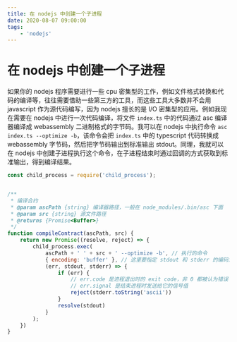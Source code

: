 ```yaml
---
title: 在 nodejs 中创建一个子进程
date: 2020-08-07 09:00:00
tags:
    - 'nodejs'
---
```


# 在 nodejs 中创建一个子进程

如果你的 nodejs 程序需要进行一些 cpu 密集型的工作，例如文件格式转换和代码的编译等，往往需要借助一些第三方的工具，而这些工具大多数并不会用 javascript 作为源代码编写，因为 nodejs 擅长的是 I/O 密集型的应用。例如我现在需要在 nodejs 中进行一次代码编译，将文件 ```index.ts``` 中的代码通过 asc 编译器编译成 webassembly 二进制格式的字节码。我可以在 nodejs 中执行命令 ```asc index.ts --optimize -b```，该命令会把 ```index.ts``` 中的 typescript 代码转换成 webassembly 字节码，然后把字节码输出到标准输出 stdout。同理，我就可以在 nodejs 中创建子进程执行这个命令，在子进程结束时通过回调的方式获取到标准输出，得到编译结果。


```js
const child_process = require('child_process');


/**
 * 编译合约
 * @param ascPath {string} 编译器路径，一般在 node_modules/.bin/asc 下面
 * @param src {string} 源文件路径
 * @returns {Promise<Buffer>}
 */
function compileContract(ascPath, src) {
    return new Promise((resolve, reject) => {
        child_process.exec(
            ascPath + ' ' + src + ' --optimize -b', // 执行的命令
            { encoding: 'buffer' }, // 这里要指定 stdout 和 stderr 的编码为二进制，默认是 utf8
            (err, stdout, stderr) => {
                if (err) {
                    // err.code 是进程退出时的 exit code，非 0 都被认为错误
                    // err.signal 是结束进程时发送给它的信号值
                    reject(stderr.toString('ascii'))
                }
                resolve(stdout)
            }
        );
    })
}
```